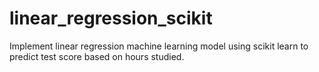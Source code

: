 # linear_regression_scikit
Implement linear regression machine learning model using scikit learn to predict test score based on hours studied.

